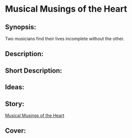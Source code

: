 # Musical Musings of the Heart

## Synopsis:
Two musicians find their lives incomplete without the other.

## Description:


## Short Description:


## Ideas:


## Story:
[Musical Musings of the Heart](./musical-musings-of-the-heart.md)

## Cover:
